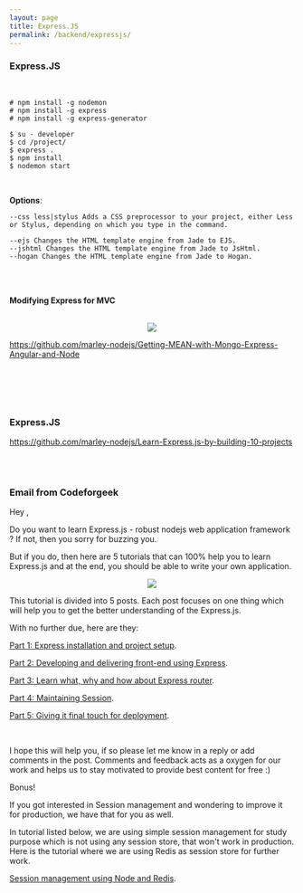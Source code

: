 ```yaml
---
layout: page
title: Express.JS
permalink: /backend/expressjs/
---
```



### Express.JS


<br/>



    # npm install -g nodemon
    # npm install -g express
    # npm install -g express-generator

    $ su - developer
    $ cd /project/
    $ express .
    $ npm install
    $ nodemon start



<br/>

**Options**:

    --css less|stylus Adds a CSS preprocessor to your project, either Less or Stylus, depending on which you type in the command.

    --ejs Changes the HTML template engine from Jade to EJS.
    --jshtml Changes the HTML template engine from Jade to JsHtml.
    --hogan Changes the HTML template engine from Jade to Hogan.


<br/><br/>


**Modifying Express for MVC**

<br/>

<div align="center">
    <img src="http://github.com/marley-nodejs/Getting-MEAN-with-Mongo-Express-Angular-and-Node/raw/master/img/step1-pic1.png?raw=true"></src>
</div>

https://github.com/marley-nodejs/Getting-MEAN-with-Mongo-Express-Angular-and-Node



<br/>


<br/><br/>

### Express.JS

https://github.com/marley-nodejs/Learn-Express.js-by-building-10-projects



<br/>
<br/>

### Email from Codeforgeek


Hey ,

Do you want to learn Express.js - robust nodejs web application framework ? If not, then you sorry for buzzing you.

But if you do, then here are 5 tutorials that can 100% help you to learn Express.js and at the end, you should be able to write your own application.

<div align="center">
    <img src="http://storage5.static.itmages.ru/i/16/0819/h_1471591838_7168298_d9c1902db9.png">
</div>


This tutorial is divided into 5 posts. Each post focuses on one thing which will help you to get the better understanding of the Express.js.

With no further due, here are they:


<a href="https://codeforgeek.com/2014/10/express-complete-tutorial-part-1/" rel="nofollow">Part 1: Express installation and project setup</a>.  

<a href="https://codeforgeek.com/2014/10/express-complete-tutorial-part-2/" rel="nofollow">Part 2: Developing and delivering front-end using Express</a>.  

<a href="https://codeforgeek.com/2014/10/express-complete-tutorial-part-3/" rel="nofollow">Part 3: Learn what, why and how about Express router</a>.  

<a href="https://codeforgeek.com/2014/10/express-complete-tutorial-part-4/" rel="nofollow">Part 4: Maintaining Session</a>.  

<a href="https://codeforgeek.com/2014/10/express-complete-tutorial-part-5/" rel="nofollow">Part 5: Giving it final touch for deployment</a>.

<br/>

I hope this will help you, if so please let me know in a reply or add comments in the post. Comments and feedback acts as a oxygen for our work and helps us to stay motivated to provide best content for free :)

Bonus!

If you got interested in Session management and wondering to improve it for production, we have that for you as well.

In tutorial listed below, we are using simple session management for study purpose which is not using any session store, that won't work in production. Here is the tutorial where we are using Redis as session store for further work.

<a href="https://codeforgeek.com/2015/07/using-redis-to-handle-session-in-node-js/" rel="nofollow">Session management using Node and Redis</a>.  
